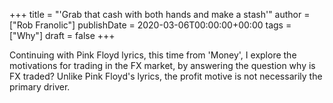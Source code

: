 +++
title = "'Grab that cash with both hands and make a stash'"
author = ["Rob Franolic"]
publishDate = 2020-03-06T00:00:00+00:00
tags = ["Why"]
draft = false
+++

Continuing with Pink Floyd lyrics, this time from 'Money', I explore
the motivations for trading in the FX market, by answering the
question why is FX traded? Unlike Pink Floyd's lyrics, the profit
motive is not necessarily the primary driver.

<!--more-->